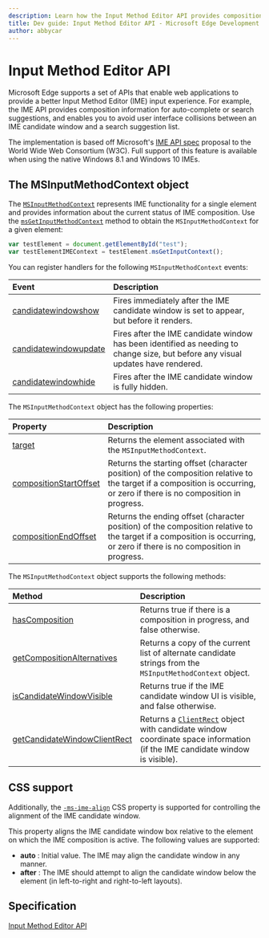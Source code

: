 ```yaml
---
description: Learn how the Input Method Editor API provides composition information for auto-complete or search suggestions, and enables you to avoid user interface collisions.
title: Dev guide: Input Method Editor API - Microsoft Edge Development
author: abbycar
---
```


# Input Method Editor API


Microsoft Edge supports a set of APIs that enable web applications to provide a better Input Method Editor (IME) input experience. For example, the IME API provides composition information for auto-complete or search suggestions, and enables you to avoid user interface collisions between an IME candidate window and a search suggestion list.

The implementation is based off Microsoft's [IME API spec](https://www.w3.org/TR/ime-api/) proposal to the World Wide Web Consortium (W3C). Full support of this feature is available when using the native Windows 8.1 and Windows 10 IMEs.


## The MSInputMethodContext object

The [`MSInputMethodContext`](https://msdn.microsoft.com/library/Dn433247) represents IME functionality for a single element and provides information about the current status of IME composition. Use the [`msGetInputMethodContext`](https://msdn.microsoft.com/library/Dn433245) method to obtain the `MSInputMethodContext` for a given element:

```javascript
var testElement = document.getElementById("test");
var testElementIMEContext = testElement.msGetInputContext();
```

You can register handlers for the following `MSInputMethodContext` events:

Event | Description
:------ | :--------
[candidatewindowshow](https://msdn.microsoft.com/library/Dn433247) | Fires immediately after the IME candidate window is set to appear, but before it renders.
[candidatewindowupdate](https://msdn.microsoft.com/library/Dn433247) | Fires after the IME candidate window has been identified as needing to change size, but before any visual updates have rendered.
[candidatewindowhide](https://msdn.microsoft.com/library/Dn433247) | Fires after the IME candidate window is fully hidden.


The `MSInputMethodContext` object has the following properties:

Property | Description
:-------- | :---------
[target](https://msdn.microsoft.com/library/Dn433247) | Returns the element associated with the `MSInputMethodContext`.
[compositionStartOffset](https://msdn.microsoft.com/library/Dn433247) | Returns the starting offset (character position) of the composition relative to the target if a composition is occurring, or zero if there is no composition in progress.
[compositionEndOffset](https://msdn.microsoft.com/library/Dn433247) | Returns the ending offset (character position) of the composition relative to the target if a composition is occurring, or zero if there is no composition in progress.



The `MSInputMethodContext` object supports the following methods:

Method | Description
:------- | :------------
[hasComposition](https://msdn.microsoft.com/library/Dn433247) | Returns true if there is a composition in progress, and false otherwise.
[getCompositionAlternatives](https://msdn.microsoft.com/library/Dn433247) | Returns a copy of the current list of alternate candidate strings from the `MSInputMethodContext` object.
[isCandidateWindowVisible](https://msdn.microsoft.com/library/Dn433247) | Returns true if the IME candidate window UI is visible, and false otherwise.
[getCandidateWindowClientRect](https://msdn.microsoft.com/library/Dn433247) | Returns a [`ClientRect`](https://msdn.microsoft.com/library/Hh826029) object with candidate window coordinate space information (if the IME candidate window is visible).


## CSS support

Additionally, the [`-ms-ime-align`](https://msdn.microsoft.com/library/Dn433242) CSS property is supported for controlling the alignment of the IME candidate window. 

This property aligns the IME candidate window box relative to the element on which the IME composition is active. The following values are supported:
* **auto** : Initial value. The IME may align the candidate window in any manner.
* **after** : The IME should attempt to align the candidate window below the element (in left-to-right and right-to-left layouts).







## Specification

[Input Method Editor API](https://www.w3.org/TR/ime-api/)
